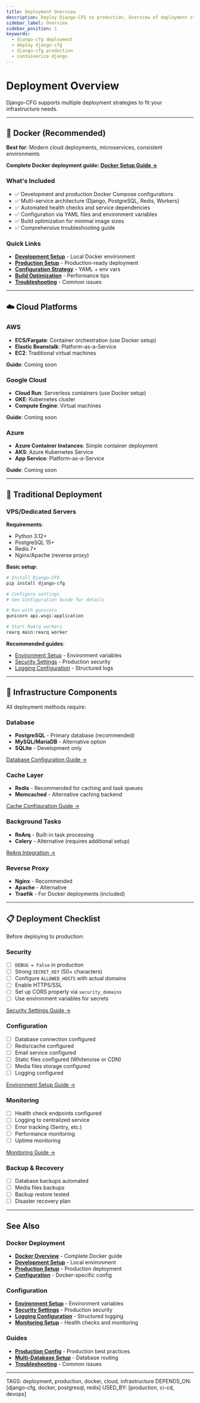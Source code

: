 ```yaml
---
title: Deployment Overview
description: Deploy Django-CFG to production. Overview of deployment strategies including Docker, cloud platforms, and traditional VPS deployment.
sidebar_label: Overview
sidebar_position: 1
keywords:
  - django-cfg deployment
  - deploy django-cfg
  - django-cfg production
  - containerize django
---
```


# Deployment Overview

Django-CFG supports multiple deployment strategies to fit your infrastructure needs.

---

## 🐳 Docker (Recommended)

**Best for**: Modern cloud deployments, microservices, consistent environments

**Complete Docker deployment guide:**
**[Docker Setup Guide →](/guides/docker/overview)**

### What's Included
- ✅ Development and production Docker Compose configurations
- ✅ Multi-service architecture (Django, PostgreSQL, Redis, Workers)
- ✅ Automated health checks and service dependencies
- ✅ Configuration via YAML files and environment variables
- ✅ Build optimization for minimal image sizes
- ✅ Comprehensive troubleshooting guide

### Quick Links
- **[Development Setup](/guides/docker/development)** - Local Docker environment
- **[Production Setup](/guides/docker/production)** - Production-ready deployment
- **[Configuration Strategy](/guides/docker/configuration)** - YAML + env vars
- **[Build Optimization](/guides/docker/build-optimization)** - Performance tips
- **[Troubleshooting](/guides/docker/troubleshooting)** - Common issues

---

## ☁️ Cloud Platforms

### AWS
- **ECS/Fargate**: Container orchestration (use Docker setup)
- **Elastic Beanstalk**: Platform-as-a-Service
- **EC2**: Traditional virtual machines

**Guide**: Coming soon

### Google Cloud
- **Cloud Run**: Serverless containers (use Docker setup)
- **GKE**: Kubernetes cluster
- **Compute Engine**: Virtual machines

**Guide**: Coming soon

### Azure
- **Azure Container Instances**: Simple container deployment
- **AKS**: Azure Kubernetes Service
- **App Service**: Platform-as-a-Service

**Guide**: Coming soon

---

## 🚀 Traditional Deployment

### VPS/Dedicated Servers

**Requirements**:
- Python 3.12+
- PostgreSQL 15+
- Redis 7+
- Nginx/Apache (reverse proxy)

**Basic setup**:
```bash
# Install Django-CFG
pip install django-cfg

# Configure settings
# See Configuration Guide for details

# Run with gunicorn
gunicorn api.wsgi:application

# Start ReArq workers
rearq main:rearq worker
```

**Recommended guides**:
- [Environment Setup](./environment-setup) - Environment variables
- [Security Settings](./security) - Production security
- [Logging Configuration](./logging) - Structured logs

---

## 🔧 Infrastructure Components

All deployment methods require:

### Database
- **PostgreSQL** - Primary database (recommended)
- **MySQL/MariaDB** - Alternative option
- **SQLite** - Development only

[Database Configuration Guide →](/fundamentals/configuration/database)

### Cache Layer
- **Redis** - Recommended for caching and task queues
- **Memcached** - Alternative caching backend

[Cache Configuration Guide →](/fundamentals/configuration/cache)

### Background Tasks
- **ReArq** - Built-in task processing
- **Celery** - Alternative (requires additional setup)

[ReArq Integration →](/features/integrations/rearq/overview)

### Reverse Proxy
- **Nginx** - Recommended
- **Apache** - Alternative
- **Traefik** - For Docker deployments (included)

---

## 📋 Deployment Checklist

Before deploying to production:

### Security
- [ ] `DEBUG = False` in production
- [ ] Strong `SECRET_KEY` (50+ characters)
- [ ] Configure `ALLOWED_HOSTS` with actual domains
- [ ] Enable HTTPS/SSL
- [ ] Set up CORS properly via `security_domains`
- [ ] Use environment variables for secrets

[Security Settings Guide →](./security)

### Configuration
- [ ] Database connection configured
- [ ] Redis/cache configured
- [ ] Email service configured
- [ ] Static files configured (Whitenoise or CDN)
- [ ] Media files storage configured
- [ ] Logging configured

[Environment Setup Guide →](./environment-setup)

### Monitoring
- [ ] Health check endpoints configured
- [ ] Logging to centralized service
- [ ] Error tracking (Sentry, etc.)
- [ ] Performance monitoring
- [ ] Uptime monitoring

[Monitoring Guide →](./monitoring)

### Backup & Recovery
- [ ] Database backups automated
- [ ] Media files backups
- [ ] Backup restore tested
- [ ] Disaster recovery plan

---

## See Also

### Docker Deployment
- **[Docker Overview](/guides/docker/overview)** - Complete Docker guide
- **[Development Setup](/guides/docker/development)** - Local environment
- **[Production Setup](/guides/docker/production)** - Production deployment
- **[Configuration](/guides/docker/configuration)** - Docker-specific config

### Configuration
- **[Environment Setup](./environment-setup)** - Environment variables
- **[Security Settings](./security)** - Production security
- **[Logging Configuration](./logging)** - Structured logging
- **[Monitoring Setup](./monitoring)** - Health checks and monitoring

### Guides
- **[Production Config](/guides/production-config)** - Production best practices
- **[Multi-Database Setup](/guides/multi-database)** - Database routing
- **[Troubleshooting](/guides/troubleshooting)** - Common issues

---

TAGS: deployment, production, docker, cloud, infrastructure
DEPENDS_ON: [django-cfg, docker, postgresql, redis]
USED_BY: [production, ci-cd, devops]

